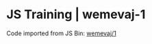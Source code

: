 # JS Training | wemevaj-1

Code imported from JS Bin: [wemevaj/1](https://jsbin.com/wemevaj/1/edit)
